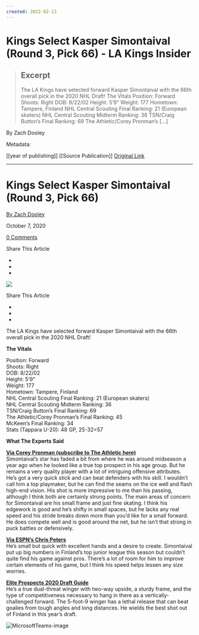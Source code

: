 ```yaml
---
created: 2022-02-13
---
```


# Kings Select Kasper Simontaival (Round 3, Pick 66) - LA Kings Insider

> ## Excerpt
> The LA Kings have selected forward Kasper Simontaival with the 66th overall pick in the 2020 NHL Draft! The Vitals Position: Forward Shoots: Right DOB: 8/22/02 Height: 5’9” Weight: 177 Hometown: Tampere, Finland NHL Central Scouting Final Ranking: 21 (European skaters) NHL Central Scouting Midterm Ranking: 36 TSN/Craig Button’s Final Ranking: 69 The Athletic/Corey Pronman’s […]

By Zach Dooley

Metadata: 

[[year of publishing]]
[[Source Publication]]
[Original Link](https://lakingsinsider.com/2020/10/07/kings-select-kasper-simontaival-round-3-66-overall/)

---
# Kings Select Kasper Simontaival (Round 3, Pick 66)

[By Zach Dooley](https://lakingsinsider.com/author/zdooley/)

October 7, 2020 

[0 Comments](https://lakingsinsider.com/2020/10/07/kings-select-kasper-simontaival-round-3-66-overall/#disqus_thread)

Share This Article

-   
-   
-   

![](https://lakingsinsider.com/wp-content/uploads/2020/10/Simontaival.jpg)

Share This Article

-   
-   
-   

The LA Kings have selected forward Kasper Simontaival with the 66th overall pick in the 2020 NHL Draft!

**The Vitals**

Position: Forward  
Shoots: Right  
DOB: 8/22/02  
Height: 5’9”  
Weight: 177  
Hometown: Tampere, Finland  
NHL Central Scouting Final Ranking: 21 (European skaters)  
NHL Central Scouting Midterm Ranking: 36  
TSN/Craig Button’s Final Ranking: 69  
The Athletic/Corey Pronman’s Final Ranking: 45  
McKeen’s Final Ranking: 34  
Stats (Tappara U-20): 48 GP, 25-32=57

**What The Experts Said**

**[Via Corey Pronman (subscribe to The Athletic here)](https://theathletic.com/2085858/2020/09/29/2020-nhl-draft-board-corey-pronmans-final-top-131-prospects/)**  
Simontaival’s star has faded a bit from where he was around midseason a year ago when he looked like a true top prospect in his age group. But he remains a very quality player with a lot of intriguing offensive attributes. He’s got a very quick stick and can beat defenders with his skill. I wouldn’t call him a top playmaker, but he can find the seams on the ice well and flash high-end vision. His shot is more impressive to me than his passing, although I think both are certainly strong points. The main areas of concern for Simontaival are his small frame and just fine skating. I think his edgework is good and he’s shifty in small spaces, but he lacks any real speed and his stride breaks down more than you’d like for a small forward. He does compete well and is good around the net, but he isn’t that strong in puck battles or defensively.

**[Via ESPN’s Chris Peters](https://www.espn.com/nhl/insider/story/_/id/29994322/2020-nhl-draft-rankings-final-top-100-prospects-class-chris-peters-plus-position-rankings)**  
He’s small but quick with excellent hands and a desire to create. Simontaival put up big numbers in Finland’s top junior league this season but couldn’t quite find his game against pros. There’s a lot of room for him to improve certain elements of his game, but I think his speed helps lessen any size worries.

**[Elite Prospects 2020 Draft Guide](https://www.eliteprospects.com/player/397010/kasper-simontaival)**  
He’s a true dual-threat winger with two-way upside, a sturdy frame, and the type of competitiveness necessary to hang in there as a vertically-challenged forward. The 5-foot-9 winger has a lethal release that can beat goalies from tough angles and long distances. He wields the best shot out of Finland in this year’s draft.

![](https://lakingsinsider.com/wp-content/uploads/2020/10/MicrosoftTeams-image-640x427.jpg "MicrosoftTeams-image")
